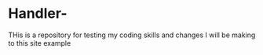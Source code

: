 # Handler-

THis is a repository for testing my coding skills and changes I will be making to this site example

